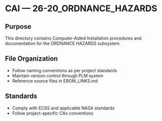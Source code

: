 # CAI — 26-20_ORDNANCE_HAZARDS

## Purpose

This directory contains Computer-Aided Installation procedures and documentation for the ORDNANCE HAZARDS subsystem.

## File Organization

- Follow naming conventions as per project standards
- Maintain version control through PLM system
- Reference source files in EBOM_LINKS.md

## Standards

- Comply with ECSS and applicable NASA standards
- Follow project-specific CAx conventions

